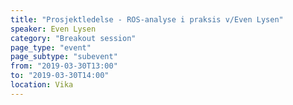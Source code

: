 ```yaml
---
title: "Prosjektledelse - ROS-analyse i praksis v/Even Lysen"
speaker: Even Lysen
category: "Breakout session"
page_type: "event"
page_subtype: "subevent"
from: "2019-03-30T13:00"
to: "2019-03-30T14:00"
location: Vika
---
```

